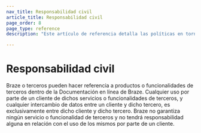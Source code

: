 ```yaml
---
nav_title: Responsabilidad civil
article_title: Responsabilidad civil
page_order: 8
page_type: reference
description: "Este artículo de referencia detalla las políticas en torno a la responsabilidad que Braze mantiene en referencia a sus terceros asociados."

---
```


<!--
Warning! Don't make any changes to this document without approval from the legal department.
-->

# Responsabilidad civil

Braze o terceros pueden hacer referencia a productos o funcionalidades de terceros dentro de la Documentación en línea de Braze.  Cualquier uso por parte de un cliente de dichos servicios o funcionalidades de terceros, y cualquier intercambio de datos entre un cliente y dicho tercero, es exclusivamente entre dicho cliente y dicho tercero.  Braze no garantiza ningún servicio o funcionalidad de terceros y no tendrá responsabilidad alguna en relación con el uso de los mismos por parte de un cliente.
